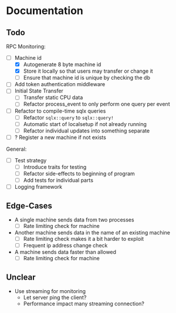 # Documentation

## Todo

RPC Monitoring:

- [ ] Machine id
  - [x] Autogenerate 8 byte machine id
  - [x] Store it locally so that users may transfer or change it
  - [ ] Ensure that machine id is unique by checking the db
- [ ] Add token authentication middleware
- [ ] Initial State Transfer
  - [ ] Transfer static CPU data
  - [ ] Refactor process_event to only perform one query per event
- [ ] Refactor to compile-time sqlx queries
  - [ ] Refactor `sqlx::query` to `sqlx::query!`
  - [ ] Automatic start of localsetup if not already running
  - [ ] Refactor individual updates into something separate
- [ ] ? Register a new machine if not exists

General:

- [ ] Test strategy
  - [ ] Introduce traits for testing
  - [ ] Refactor side-effects to beginning of program
  - [ ] Add tests for individual parts
- [ ] Logging framework

## Edge-Cases

- A single machine sends data from two processes
  - [ ] Rate limiting check for machine
- Another machine sends data in the name of an existing machine
  - [ ] Rate limiting check makes it a bit harder to exploit
  - [ ] Frequent ip address change check
- A machine sends data faster than allowed
  - [ ] Rate limiting check for machine

## Unclear

- Use streaming for monitoring
  - Let server ping the client?
  - Performance impact many streaming connection?
